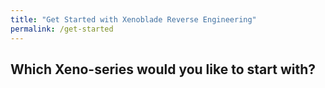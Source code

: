 ```yaml
---
title: "Get Started with Xenoblade Reverse Engineering"
permalink: /get-started
---
```


## Which Xeno-series would you like to start with?

